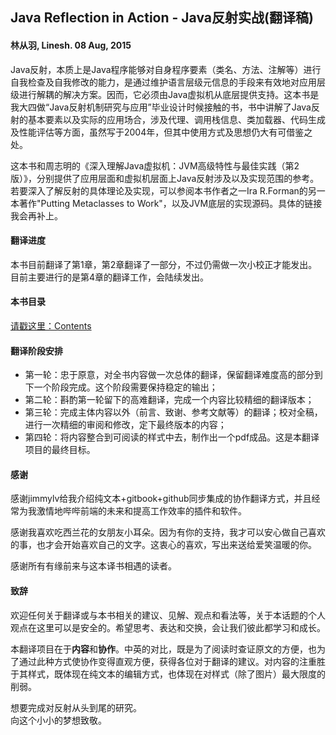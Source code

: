 ## Java Reflection in Action - Java反射实战(翻译稿)

#### 林从羽, Linesh.                                      08 Aug, 2015

Java反射，本质上是Java程序能够对自身程序要素（类名、方法、注解等）进行自我检查及自我修改的能力，是通过维护语言层级元信息的手段来有效地对应用层级进行解耦的解决方案。因而，它必须由Java虚拟机从底层提供支持。这本书是我大四做“Java反射机制研究与应用”毕业设计时候接触的书，书中讲解了Java反射的基本要素以及实际的应用场合，涉及代理、调用栈信息、类加载器、代码生成及性能评估等方面，虽然写于2004年，但其中使用方式及思想仍大有可借鉴之处。

这本书和周志明的《深入理解Java虚拟机：JVM高级特性与最佳实践（第2版）》，分别提供了应用层面和虚拟机层面上Java反射涉及以及实现范围的参考。若要深入了解反射的具体理论及实现，可以参阅本书作者之一Ira R.Forman的另一本著作"Putting Metaclasses to Work"，以及JVM底层的实现源码。具体的链接我会再补上。

#### 翻译进度
本书目前翻译了第1章，第2章翻译了一部分，不过仍需做一次小校正才能发出。目前主要进行的是第4章的翻译工作，会陆续发出。

#### 本书目录
[请戳这里：Contents](./SUMMARY.md)

#### 翻译阶段安排
 * 第一轮：忠于原意，对全书内容做一次总体的翻译，保留翻译难度高的部分到下一个阶段完成。这个阶段需要保持稳定的输出；
 * 第二轮：斟酌第一轮留下的高难翻译，完成一个内容比较精细的翻译版本；
 * 第三轮：完成主体内容以外（前言、致谢、参考文献等）的翻译；校对全稿，进行一次精细的审阅和修改，定下最终版本的内容；
 * 第四轮：将内容整合到可阅读的样式中去，制作出一个pdf成品。这是本翻译项目的最终目标。

#### 感谢
感谢jimmylv给我介绍纯文本+gitbook+github同步集成的协作翻译方式，并且经常为我激情地哔哔前端的未来和提高工作效率的插件和软件。

感谢我喜欢吃西兰花的女朋友小耳朵。因为有你的支持，我才可以安心做自己喜欢的事，也才会开始喜欢自己的文字。这衷心的喜欢，写出来送给爱笑温暖的你。

感谢所有有缘前来与这本译书相遇的读者。

#### 致辞
欢迎任何关于翻译或与本书相关的建议、见解、观点和看法等，关于本话题的个人观点在这里可以是安全的。希望思考、表达和交换，会让我们彼此都学习和成长。

本翻译项目在于**内容**和**协作**。中英的对比，既是为了阅读时查证原文的方便，也为了通过此种方式使协作变得直观方便，获得各位对于翻译的建议。对内容的注重胜于其样式，既体现在纯文本的编辑方式，也体现在对样式（除了图片）最大限度的削弱。

想要完成对反射从头到尾的研究。  
向这个小小的梦想致敬。
